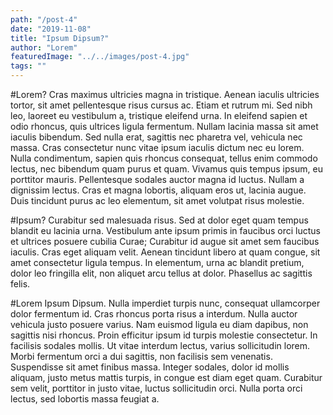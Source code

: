 ```yaml
---
path: "/post-4"
date: "2019-11-08"
title: "Ipsum Dipsum?"
author: "Lorem"
featuredImage: "../../images/post-4.jpg"
tags: ""
---
```


#Lorem?
Cras maximus ultricies magna in tristique. Aenean iaculis ultricies tortor, sit amet pellentesque risus cursus ac. Etiam et rutrum mi. Sed nibh leo, laoreet eu vestibulum a, tristique eleifend urna. In eleifend sapien et odio rhoncus, quis ultrices ligula fermentum. Nullam lacinia massa sit amet iaculis bibendum. Sed nulla erat, sagittis nec pharetra vel, vehicula nec massa. Cras consectetur nunc vitae ipsum iaculis dictum nec eu lorem. Nulla condimentum, sapien quis rhoncus consequat, tellus enim commodo lectus, nec bibendum quam purus et quam. Vivamus quis tempus ipsum, eu porttitor mauris. Pellentesque sodales auctor magna id luctus. Nullam a dignissim lectus. Cras et magna lobortis, aliquam eros ut, lacinia augue. Duis tincidunt purus ac leo elementum, sit amet volutpat risus molestie.

#Ipsum?
Curabitur sed malesuada risus. Sed at dolor eget quam tempus blandit eu lacinia urna. Vestibulum ante ipsum primis in faucibus orci luctus et ultrices posuere cubilia Curae; Curabitur id augue sit amet sem faucibus iaculis. Cras eget aliquam velit. Aenean tincidunt libero at quam congue, sit amet consectetur ligula tempus. In elementum, urna ac blandit pretium, dolor leo fringilla elit, non aliquet arcu tellus at dolor. Phasellus ac sagittis felis.

#Lorem Ipsum Dipsum.
Nulla imperdiet turpis nunc, consequat ullamcorper dolor fermentum id. Cras rhoncus porta risus a interdum. Nulla auctor vehicula justo posuere varius. Nam euismod ligula eu diam dapibus, non sagittis nisi rhoncus. Proin efficitur ipsum id turpis molestie consectetur. In facilisis sodales mollis. Ut vitae interdum lectus, varius sollicitudin lorem. Morbi fermentum orci a dui sagittis, non facilisis sem venenatis. Suspendisse sit amet finibus massa. Integer sodales, dolor id mollis aliquam, justo metus mattis turpis, in congue est diam eget quam. Curabitur sem velit, porttitor in justo vitae, luctus sollicitudin orci. Nulla porta orci lectus, sed lobortis massa feugiat a.
